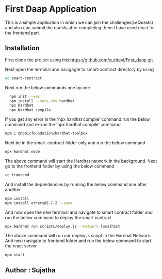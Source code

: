 
# First Daap Application 

This is a simple application in which we can join the challenges(i.eQuests) and also can submit the quests after completing them.I have used react for the frontend part


## Installation

First clone the project using this:https://github.com/sujidevl/First_dapp.git

Next open the terminal and navigagte to smart-contract directory by using 
```bash
cd smart-contract
```
Next run the below commands one by one 
```bash
  npm init --yes
  npm install --save-dev hardhat
  npx hardhat
  npx hardhat compile
```
If you get any error in the 'npx hardhat compile' command run the below command and re-run the 'npx hardhat compile' command
```bash
npm i @nomicfoundation/hardhat-toolbox
```
Next be in the smart-contract folder only and run the below command
```bash
npx hardhat node 
```
The above command will start the Hardhat network in the background.
Next go to the frontend folder by using the below command
```bash
cd frontend 
```
And install the dependencies by running the below command one after another
```bash
npm install
npm install ethers@5.7.2 --save
```
And now open the new terminal and navigate to smart contract folder and run the below command to deploy the smart contract
```bash
npx hardhat run scripts/deploy.js --network localhost
```
The above command will run our deploy.js script in the Hardhat Network.
And next navigate to frontend folder and run the below command to start the react server
```bash
npm start
```
    
## Author : Sujatha
